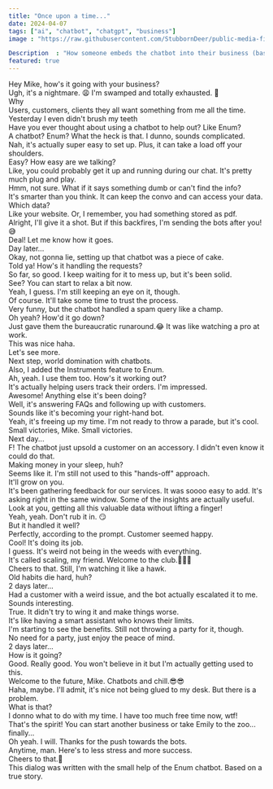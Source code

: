 ```yaml
---
title: "Once upon a time..."
date: 2024-04-07
tags: ["ai", "chatbot", "chatgpt", "business"]
image : "https://raw.githubusercontent.com/StubbornDeer/public-media-files/main/media/business-is-hard.jpg"

Description  : "How someone embeds the chatbot into their business (based on a true story)"
featured: true
---
```


<div class="convo me">Hey Mike, how's it going with your business?</div>

<div class="convo them">Ugh, it's a nightmare. 😩 I'm swamped and totally exhausted. 🤔</div>

<div class="convo me">Why</div>

<div class="convo them">Users, customers, clients they all want something from me all the time. Yesterday I even didn't brush my teeth</div>

<div class="convo me">Have you ever thought about using a chatbot to help out? Like Enum?</div>

<div class="convo them">A chatbot? Enum? What the heck is that. I dunno, sounds complicated.</div>

<div class="convo me">Nah, it's actually super easy to set up. Plus, it can take a load off your shoulders.</div>

<div class="convo them">Easy? How easy are we talking?</div>

<div class="convo me">Like, you could probably get it up and running during our chat. It's pretty much plug and play.</div>

<div class="convo them">Hmm, not sure. What if it says something dumb or can't find the info?</div>

<div class="convo me">It's smarter than you think. It can keep the convo and can access your data.</div>

<div class="convo them">Which data?</div>

<div class="convo me">Like your website. Or, I remember, you had something stored as pdf.</div>

<div class="convo them">Alright, I'll give it a shot. But if this backfires, I'm sending the bots after you!😅</div>

<div class="convo me">Deal! Let me know how it goes.</div>

<div class="convo divider">Day later...</div>

<div class="convo them">Okay, not gonna lie, setting up that chatbot was a piece of cake.</div>

<div class="convo me">Told ya! How's it handling the requests?</div>

<div class="convo them">So far, so good. I keep waiting for it to mess up, but it's been solid.</div>

<div class="convo me">See? You can start to relax a bit now.</div>

<div class="convo them">Yeah, I guess. I'm still keeping an eye on it, though.</div>

<div class="convo me">Of course. It'll take some time to trust the process.</div>

<div class="convo them">Very funny, but the chatbot handled a spam query like a champ.</div>

<div class="convo me">Oh yeah? How'd it go down?</div>

<div class="convo them">Just gave them the bureaucratic runaround.😂 It was like watching a pro at work.</div>

<div class="convo me">This was nice haha.</div>

<div class="convo them">Let's see more.</div>

<div class="convo me">Next step, world domination with chatbots.</div>

<div class="convo them">Also, I added the Instruments feature to Enum.</div>

<div class="convo me">Ah, yeah. I use them too. How's it working out?</div>

<div class="convo them">It's actually helping users track their orders. I'm impressed.</div>

<div class="convo me">Awesome! Anything else it's been doing?</div>

<div class="convo them">Well, it's answering FAQs and following up with customers.</div>

<div class="convo me">Sounds like it's becoming your right-hand bot.</div>

<div class="convo them">Yeah, it's freeing up my time. I'm not ready to throw a parade, but it's cool.</div>

<div class="convo me">Small victories, Mike. Small victories.</div></div>

<div class="convo divider">Next day...</div>

<div class="convo them">F! The chatbot just upsold a customer on an accessory. I didn't even know it could do that.</div>

<div class="convo me">Making money in your sleep, huh?</div>

<div class="convo them">Seems like it. I'm still not used to this "hands-off" approach.</div>

<div class="convo me">It'll grow on you. </div>

<div class="convo them">It's been gathering feedback for our services. It was soooo easy to add. It's asking right in the same window. Some of the insights are actually useful.</div>

<div class="convo me">Look at you, getting all this valuable data without lifting a finger!</div>

<div class="convo them">Yeah, yeah. Don't rub it in. 😏</div>

<div class="convo me">But it handled it well?</div>

<div class="convo them">Perfectly, according to the prompt. Customer seemed happy.</div>

<div class="convo me">Cool! It's doing its job.</div>

<div class="convo them">I guess. It's weird not being in the weeds with everything.</div>

<div class="convo me">It's called scaling, my friend. Welcome to the club.🍻🍻🍻</div>

<div class="convo them">Cheers to that. Still, I'm watching it like a hawk.</div>

<div class="convo me">Old habits die hard, huh?</div>

<div class="convo divider">2 days later...</div>

<div class="convo them">Had a customer with a weird issue, and the bot actually escalated it to me.</div>

<div class="convo me">Sounds interesting.</div>

<div class="convo them">True. It didn't try to wing it and make things worse.</div>

<div class="convo me">It's like having a smart assistant who knows their limits.</div>

<div class="convo them">I'm starting to see the benefits. Still not throwing a party for it, though.</div>

<div class="convo me">No need for a party, just enjoy the peace of mind.</div>

<div class="convo divider">2 days later...</div>

<div class="convo me">How is it going?</div>

<div class="convo them">Good. Really good. You won't believe in it but I'm actually getting used to this.</div>

<div class="convo me">Welcome to the future, Mike. Chatbots and chill.😎😎</div>

<div class="convo them">Haha, maybe. I'll admit, it's nice not being glued to my desk. But there is a problem.</div>

<div class="convo me">What is that?</div>

<div class="convo them">I donno what to do with my time. I have too much free time now, wtf!</div>

<div class="convo me">That's the spirit! You can start another business or take Emily to the zoo... finally...</div>

<div class="convo them">Oh yeah. I will. Thanks for the push towards the bots.</div>

<div class="convo me">Anytime, man. Here's to less stress and more success.</div>

<div class="convo them">Cheers to that.🥂</div>

<div class="convo note">This dialog was written with the small help of the Enum chatbot. Based on a true story.</div>
